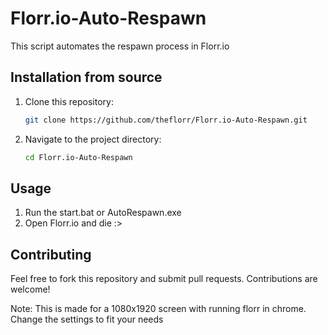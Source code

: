# Florr.io-Auto-Respawn

This script automates the respawn process in Florr.io

## Installation from source
1. Clone this repository:
   ```bash
   git clone https://github.com/theflorr/Florr.io-Auto-Respawn.git
   ```
2. Navigate to the project directory:
   ```bash
   cd Florr.io-Auto-Respawn
   ```

## Usage
1. Run the start.bat or AutoRespawn.exe
2. Open Florr.io and die :>

## Contributing
Feel free to fork this repository and submit pull requests. Contributions are welcome!

Note: This is made for a 1080x1920 screen with running florr in chrome. Change the settings to fit your needs
